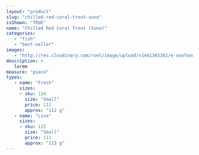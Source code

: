 ```yaml
---
layout: "product"
slug: "chilled-red-coral-trout-suno"
isShown: "TRUE"
name: "Chilled Red Coral Trout (Suno)"
categories:
   - "fish"
   - "best-seller"
images:
   - "http://res.cloudinary.com/ruel/image/upload/v1441365362/e-seafoods/chilled-red-coral-trout.jpg"
description: >
   lorem
measure: "piece"
types: 
   - name: "Fresh"
     sizes: 
     - sku: 124
       size: "Small"
       price: 111
       approx: "112 g"
   - name: "Live"
     sizes: 
     - sku: 125
       size: "Small"
       price: 111
       approx: "113 g"
---
```

